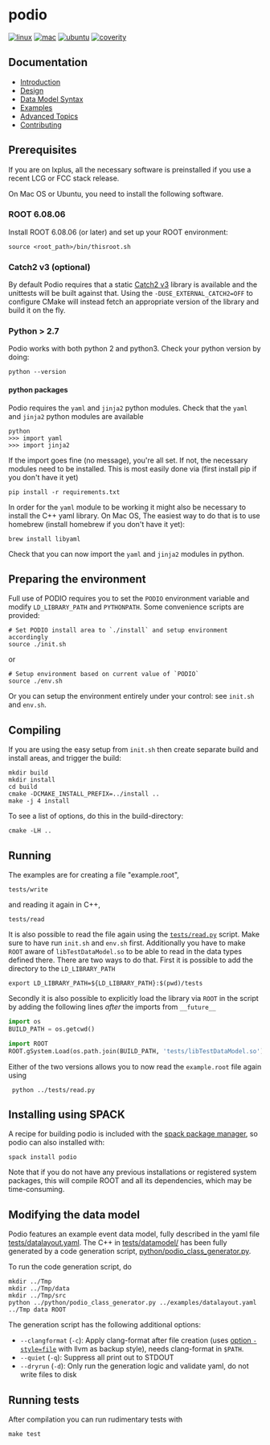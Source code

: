 # podio

[![linux](https://github.com/AIDASoft/podio/actions/workflows/test.yml/badge.svg)](https://github.com/AIDASoft/podio/actions/workflows/test.yml)
[![mac](https://github.com/AIDASoft/podio/actions/workflows/mac.yml/badge.svg)](https://github.com/AIDASoft/podio/actions/workflows/mac.yml)
[![ubuntu](https://github.com/AIDASoft/podio/actions/workflows/ubuntu.yml/badge.svg)](https://github.com/AIDASoft/podio/actions/workflows/ubuntu.yml)
[![coverity](https://scan.coverity.com/projects/22634/badge.svg)](https://scan.coverity.com/projects/aidasoft-podio)

## Documentation

 - [Introduction](./doc/doc.md)
 - [Design](./doc/design.md)
 - [Data Model Syntax](./doc/datamodel_syntax.md)
 - [Examples](./doc/examples.md)
 - [Advanced Topics](./doc/advanced_topics.md)
 - [Contributing](./doc/contributing.md)

<!-- Browse the API documentation created with Doxygen at -->

<!-- [http://fccsw.web.cern.ch/fccsw/podio/index.html](http://fccsw.web.cern.ch/fccsw/podio/index.html). -->

## Prerequisites

If you are on lxplus, all the necessary software is preinstalled if you
use a recent LCG or FCC stack release.

On Mac OS or Ubuntu, you need to install the following software.

### ROOT 6.08.06

Install ROOT 6.08.06 (or later) and set up your ROOT environment:

    source <root_path>/bin/thisroot.sh

### Catch2 v3 (optional)

By default Podio requires that a static [Catch2 v3](https://github.com/catchorg/Catch2/tree/devel) library is available and the unittests will be built against that.
Using the `-DUSE_EXTERNAL_CATCH2=OFF` to configure CMake will instead fetch an appropriate version of the library and build it on the fly.


### Python > 2.7

Podio works with both python 2 and python3. Check your python version by doing:

    python --version
    
#### python packages

Podio requires the `yaml` and `jinja2` python modules.
Check that the `yaml` and `jinja2` python modules are available

    python
    >>> import yaml
    >>> import jinja2

If the import goes fine (no message), you're all set. If not, the necessary modules need to be installed. This is most easily done via (first install pip if you don't have it yet)

    pip install -r requirements.txt
    
In order for the `yaml` module to be working it might also be necessary to install the C++ yaml library. On Mac OS, The easiest way to do that is to use homebrew (install homebrew if you don't have it yet): 

    brew install libyaml

Check that you can now import the `yaml` and `jinja2` modules in python.

## Preparing the environment

Full use of PODIO requires you to set the `PODIO` environment variable
and modify `LD_LIBRARY_PATH` and `PYTHONPATH`. Some convenience scripts
are provided:

    # Set PODIO install area to `./install` and setup environment accordingly
    source ./init.sh

or

    # Setup environment based on current value of `PODIO`
    source ./env.sh

Or you can setup the environment entirely under your control: see `init.sh`
and `env.sh`.

## Compiling

If you are using the easy setup from `init.sh` then create separate build
and install areas, and trigger the build:

    mkdir build
    mkdir install
    cd build
    cmake -DCMAKE_INSTALL_PREFIX=../install ..
    make -j 4 install

To see a list of options, do this in the build-directory:

    cmake -LH ..

## Running

The examples are for creating a file "example.root",

    tests/write

and reading it again in C++,

    tests/read

It is also possible to read the file again using the
[`tests/read.py`](tests/read.py) script. Make sure to have run `init.sh`
and `env.sh` first. Additionally you have to make `ROOT` aware of
`libTestDataModel.so` to be able to read in the data types defined there. There
are two ways to do that. First it is possible to add the directory to the
`LD_LIBRARY_PATH`

    export LD_LIBRARY_PATH=${LD_LIBRARY_PATH}:$(pwd)/tests

Secondly it is also possible to explicitly load the library via `ROOT` in the
script by adding the following lines *after* the imports from `__future__`

```python
import os
BUILD_PATH = os.getcwd()

import ROOT
ROOT.gSystem.Load(os.path.join(BUILD_PATH, 'tests/libTestDataModel.so'))
```

Either of the two versions allows you to now read the `example.root` file again
using

     python ../tests/read.py

## Installing using SPACK

A recipe for building podio is included with the [spack package manager](https://github.com/spack/spack/blob/develop/var/spack/repos/builtin/packages/podio/package.py), so podio can also installed with:

```
spack install podio
```

Note that if you do not have any previous installations or registered system packages, this will compile ROOT and all its dependencies, which may be time-consuming.

## Modifying the data model

Podio features an example event data model, fully described in the yaml file
[tests/datalayout.yaml](tests/datalayout.yaml).
The C++ in [tests/datamodel/](tests/datamodel/) has been fully generated by a code generation script, [python/podio_class_generator.py](python/podio_class_generator.py).

To run the code generation script, do

    mkdir ../Tmp
    mkdir ../Tmp/data
    mkdir ../Tmp/src
    python ../python/podio_class_generator.py ../examples/datalayout.yaml ../Tmp data ROOT

The generation script has the following additional options:

- `--clangformat` (`-c`): Apply clang-format after file creation (uses [option `-style=file`](https://clang.llvm.org/docs/ClangFormatStyleOptions.html) with llvm as backup style), needs clang-format in `$PATH`.
- `--quiet` (`-q`): Suppress all print out to STDOUT
- `--dryrun` (`-d`): Only run the generation logic and validate yaml, do not write files to disk

## Running tests
After compilation you can run rudimentary tests with

    make test
